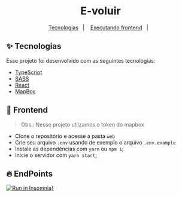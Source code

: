 <h1 align="center">E-voluir</h1>

<p align="center">
  <a href="#-tecnologias">Tecnologias</a>&nbsp;&nbsp;&nbsp;|&nbsp;&nbsp;&nbsp;
  <a href="#-frontend">Executando frontend</a>&nbsp;&nbsp;&nbsp;|&nbsp;&nbsp;&nbsp;
</p>

## ✨ Tecnologias

Esse projeto foi desenvolvido com as seguintes tecnologias:

- [TypeScript](https://www.typescriptlang.org/)
- [SASS](https://sass-lang.com/)
- [React](https://reactjs.org/)
- [MapBox](https://www.mapbox.com/)

## 🚀 Frontend

> Obs.: Nesse projeto utlizamos o token do mapbox
  
- Clone o repositório e acesse a pasta `web`
- Crie seu arquivo `.env` usando de exemplo o arquivo `.env.example`
- Instale as dependências com `yarn` ou `npm i`;
- Inicie o servidor com `yarn start`;


## 🔥 EndPoints
[![Run in Insomnia}](https://insomnia.rest/images/run.svg)](https://insomnia.rest/run/?label=e-voluir&uri=ttps%3A%2F%2Fraw.githubusercontent.com%2FGusMartins499%2Fe-voluir%2Fmaster%2Fserver%2FInsomnia_2021-11-25.json%3Ftoken%3DAKM7UVLEBYJTHS5O7ZRZCK3BT55BA)